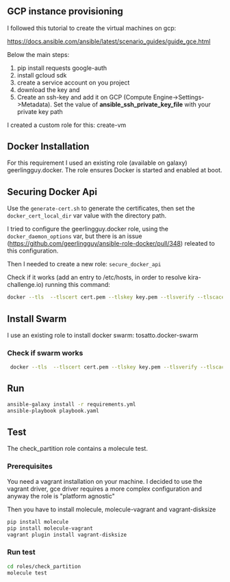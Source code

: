 #


## GCP instance provisioning

I followed this tutorial to create the virtual machines on gcp:

https://docs.ansible.com/ansible/latest/scenario_guides/guide_gce.html

Below the main steps:

1. pip install requests google-auth
2. install gcloud sdk
3. create a service account on you project
4. download the key and
5. Create an ssh-key and add it on GCP (Compute Engine->Settings->Metadata). Set the value of **ansible_ssh_private_key_file** with your private key path

I created a custom role for this: create-vm

## Docker Installation

For this requirement I used an existing role (available on galaxy) geerlingguy.docker. The role ensures Docker is started and enabled at boot. 

## Securing Docker Api

Use the `generate-cert.sh` to generate the certificates, then set the `docker_cert_local_dir` var value with the directory path.

I tried to configure the geerlingguy.docker role, using the `docker_daemon_options` var, but there is an issue (https://github.com/geerlingguy/ansible-role-docker/pull/348) releated to this configuration.

Then I needed to create a new role: `secure_docker_api` 

Check if it works (add an entry to /etc/hosts, in order to resolve kira-challenge.io) running this command:

```bash
docker --tls  --tlscert cert.pem --tlskey key.pem --tlsverify --tlscacert ca.pem  --host=tcp://kira-challenge.io:2376 info 

```

## Install Swarm

I use an existing role to install docker swarm: tosatto.docker-swarm


### Check if swarm works 
```bash
 docker --tls  --tlscert cert.pem --tlskey key.pem --tlsverify --tlscacert ca.pem  --host=tcp://kira-challenge.io:2376 service create --replicas 3 -p 80:80 --name nginx nginx
```
## Run 

```bash
ansible-galaxy install -r requirements.yml
ansible-playbook playbook.yaml
```

## Test

The check_partition role contains a molecule test. 

### Prerequisites

You need a vagrant installation on your machine. I decided to use the vagrant driver, gce driver requires a more complex configuration and anyway the role is "platform agnostic"

Then you have to install molecule, molecule-vagrant and vagrant-disksize

```bash
pip install molecule
pip install molecule-vagrant
vagrant plugin install vagrant-disksize
```

### Run test

```bash
cd roles/check_partition
molecule test
```


